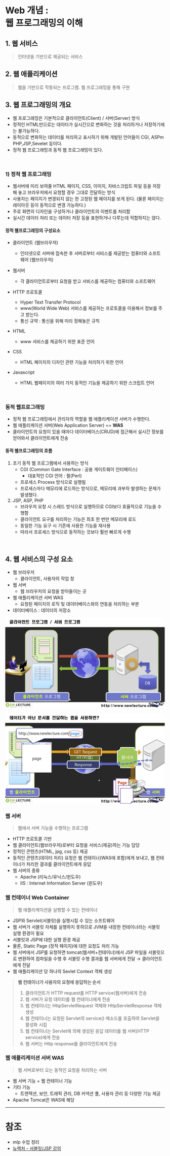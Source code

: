 # Web 개념 :<br>웹 프로그래밍의 이해
## 1. 웹 서비스
> 인터넷을 기반으로 제공되는 서비스

## 2. 웹 애플리케이션
> 웹을 기반으로 작동되는 프로그램. 웹 프로그래밍을 통해 구현

## 3. 웹 프로그래밍의 개요
- 웹 프로그래밍은 기본적으로 클라이언트(Client) / 서버(Server) 방식
- 정적인 HTML만으로는 데이터가 실시간으로 변화하는 것을 처리하거나 저장하기에는 불가능하다.
- 동적으로 변화하는 데이터를 처리하고 표시하기 위해 개발된 언어들이 CGI, ASPm PHP,JSP,Sevelet 등이다.
- 정적 웹 프로그래밍과 동적 웹 프로그래밍이 있다.

<br>

### 1) 정적 웹 프로그래밍
- 웹서버에 미리 보여줄 HTML 페이지, CSS, 이미지, 자바스크립트 파일 등을 저장해 놓고 브라우저에서 요청할 경우 그대로 전달하는 방식
- 사용자는 페이지가 변경되지 않는 한 고정된 웹 페이지를 보게 된다. (물론 페이지는 레이아웃 등이 동적으로 변경 가능하다.)
- 주로 화면의 디자인을 구성하거나 클라이언트의 이벤트를 처리함
- 실시간 데이터 처리 또는 데이터 저장 등을 표현하거나 다루는데 적합하지는 않다.

#### 정적 웹프로그래밍의 구성요소
- 클라이언트 (웹브라우저)
    + 인터넷으로 서버에 접속한 후 서버로부터 서비스를 제공받는 컴퓨터와 소프트웨어 (웹브라우저)

- 웹서버
    + 각 클라이언트로부터 요청을 받고 서비스를 제공하는 컴퓨터와 소프트웨어

- HTTP 프로토콜
    + Hyper Text Transfer Protocol
    + www(World Wide Web) 서비스를 제공하는 프로토콜을 이용해서 정보를 주고 받는다.
    + 통신 규약 : 통신을 위해 미리 정해놓은 규칙

- HTML
    + www 서비스를 제공하기 위한 표준 언어

- CSS
    + HTML 페이지의 디자인 관련 기능을 처리하기 위한 언어

- Javascript
    + HTML 웹페이지의 여러 가지 동적인 기능을 제공하기 위한 스크립트 언어

<br>

### 동적 웹프로그래밍
- 정적 웹 프로그래밍에서 관리자의 역할을 웹 애플리케이션 서버가 수행한다.
- 웹 애플리케이션 서버(Web Application Server) == **WAS**
- 클라이언트의 요청이 있을 때마다 데이터베이스(CRUD)에 접근해서 실시간 정보를 얻어와서 클라이언트에게 전송

#### 동적 웹프로그래밍의 흐름
1. 초기 동적 웹 프로그램에서 사용하는 방식
    - CGI (Common Gate Interface : 공용 게이트웨이 인터페이스)
        - 대표적인 CGI 언어 : 펄(Perl)
    - 프로세스 Process 방식으로 실행됨
    - 프로세스마다 메모리에 로드하는 방식으로, 메모리에 과부하 발생하는 문제가 발생했다.
2. JSP, ASP, PHP
    - 브라우저 요청 시 스레드 방식으로 실행하므로 CGI보다 효율적으로 기능을 수행함
    - 클라이언트 요구를 처리하는 기능은 최초 한 번만 메모리에 로드
    - 동일한 기능 요구 시 기존에 사용한 기능을 재사용
    - 따라서 프로세스 방식으로 동작하는 것보다 훨씬 빠르게 수행

<br>

## 4. 웹 서비스의 구성 요소
- 웹 브라우저
    + 클라이언트, 사용자의 작업 창
- 웹 서버
    + 웹 브라우저의 요청을 받아들이는 곳
- 웹 애플리케이션 서버 WAS
    + 요청된 페이지의 로직 및 데이터베이스와의 연동을 처리하는 부분
- 데이터베이스 : 데이터의 저장소

![](img/2022-06-28-21-07-30.png)

![](img/2022-06-28-21-09-57.png)

### 웹 서버
> 웹에서 서버 기능을 수행하는 프로그램
- HTTP 프로토콜 기반
- 웹 클라이언트(웹브라우저)로부터 요청을 서비스(제공)하는 기능 담당
- 정적인 콘텐츠(HTML, jpg, css 등) 제공
- 동적인 콘텐츠(데이터 처리) 요청은 웹 컨테이너(WAS에 포함)에게 보내고, 웹 컨테이너가 처리한 결과를 클라이언트에게 응답
- 웹 서버의 종류
    - Apache (리눅스/유닉스/윈도우)
    - IIS : Internet Information Server (윈도우)

### 웹 컨테이너 Web Container
> 웹 애플리케이션을 실행할 수 있는 컨테이너
- JSP와 Servlet(서블릿)을 실행시킬 수 있는 소프트웨어
- 웹 서버가 서블릿 자체를 실행하지 못하므로 JVM을 내장한 컨테이너라는 서블릿 실행 환경이 필요
- 서블릿과 JSP에 대한 실행 환경 제공
- 물론, Static Page (정적 페이지)에 대한 요청도 처리 가능
- 웹 서버에서 JSP를 요청하면 tomcat(웹서버+컨테이너)에서 JSP 파일을 서블릿으로 변환하여 컴파일을 수행 후 서블릿 수행 결과를 웹 서버에게 전달 → 클라이언트에게 전달
- 웹 애플리케이션 당 하나의 Sevlet Context 객체 생성

> **웹 컨테이너가 사용자의 요청에 응답하는 순서**
>
> 1. 클라이언트가 HTTP request를 HTTP service(웹서버)에게 전송
> 2. 웹 서버가 요청 데이터를 웹 컨테이너에게 전송
> 3. 웹 컨테이너는 HttpServletRequest 객체와 HttpServletResponse 객체 생성
> 4. 웹 컨테이너는 요청된 Servlet의 service() 메소드를 호출하여 Servlet을 활성화 시킴
> 5. 웹 컨테이너는 Servlet에 의해 생성된 응답 데이터를 웹 서버(HTTP service)에게 전송
> 6. 웹 서버는 Http response를 클라이언트에게 전송

### 웹 애플리케이션 서버 WAS
> 웹 서버로부터 오는 동적인 요청을 처리하는 서버
- 웹 서버 기능 + 웹 컨테이너 기능
- 기타 기능
    - 트랜잭션, 보안, 트래픽 관리, DB 커넥션 풀, 사용자 관리 등 다양한 기능 제공
- Apache Tomcat은 WAS에 해당

---
# 참조
- mlp 수업 정리
- [뉴렉처 - 서블릿/JSP 강의](https://www.youtube.com/watch?v=FZuQ7DyhRfQ&list=PLq8wAnVUcTFVOtENMsujSgtv2TOsMy8zd&index=2)